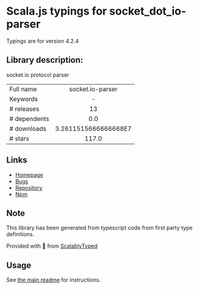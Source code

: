 
# Scala.js typings for socket_dot_io-parser

Typings are for version 4.2.4

## Library description:
socket.io protocol parser

|                    |                 |
| ------------------ | :-------------: |
| Full name          | socket.io-parser |
| Keywords           | - |
| # releases         | 13 |
| # dependents       | 0.0 |
| # downloads        | 3.2611515666666668E7 |
| # stars            | 117.0 |

## Links
- [Homepage](https://github.com/socketio/socket.io-parser#readme)
- [Bugs](https://github.com/socketio/socket.io-parser/issues)
- [Repository](https://github.com/socketio/socket.io-parser)
- [Npm](https://www.npmjs.com/package/socket.io-parser)
    


## Note
This library has been generated from typescript code from first party type definitions.

Provided with :purple_heart: from [ScalablyTyped](https://github.com/oyvindberg/ScalablyTyped)

## Usage
See [the main readme](../../readme.md) for instructions.


